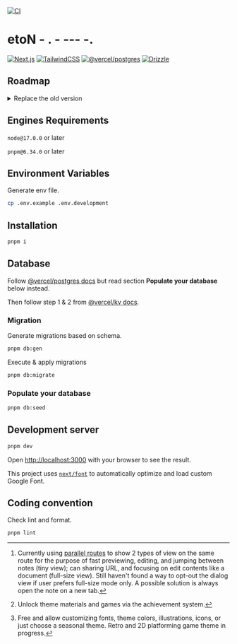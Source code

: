 [![CI](https://github.com/kaisergeX/note-next/actions/workflows/ci.yml/badge.svg)](https://github.com/kaisergeX/note-next/actions/workflows/ci.yml)

# etoN - . - --- -.

[![Next.js](https://img.shields.io/badge/Next.js-000?style=for-the-badge&logo=vercel)](https://nextjs.org/)
[![TailwindCSS](https://img.shields.io/badge/TailwindCSS-fff?style=for-the-badge&logo=tailwindcss)](https://tailwindcss.com/)
[![@vercel/postgres](https://img.shields.io/badge/@vercel/postgres-000?style=for-the-badge&logo=postgresql&logoColor=white)](https://vercel.com/storage/postgres)
[![Drizzle](https://img.shields.io/badge/drizzile-fff?style=for-the-badge&logo=drizzile&logoColor=4bb74a)](https://orm.drizzle.team/)

## Roadmap

<details>
<summary>Replace the old version</summary>

<sup>List in order of priority</sup>

- [ ] Note: Recover notes that scheduled for deletion.
- [ ] Note: Encrypt contents.
- [ ] Preferences: Account
  - [ ] Delete account.
  - [ ] Delete all notes.
- [ ] Preferences: Note
  - [ ] Autosave interval.
  - [x] Commands Menu type (fixed, or bubble & floating).
  - [x] Theme.
- [ ] Note: Drawable Mode,
- [ ] Note: Download/Export the content of selected or all notes to csv/xlsx/images.
- [ ] Note: Link to others.
- [ ] Landing page.
- [ ] Preferences: Note - Disable tiny view (dialog) and always view full-size notes.[^1]
- [ ] System: EXP, Level & Achievement system, sync with other apps.[^2]
- [ ] Preferences: Theme.[^3]
  - [ ] Theme editor & preview - Constantly update new themes.
- [ ] Integrate/Link with other apps in the ecosystems.
- [ ] Replace the old version.
</details>

## Engines Requirements

`node@17.0.0` or later

`pnpm@6.34.0` or later

## Environment Variables

Generate env file.

```bash
cp .env.example .env.development
```

## Installation

```bash
pnpm i
```

## Database

Follow [@vercel/postgres docs](https://vercel.com/docs/storage/vercel-postgres/quickstart) but read section **Populate your database** below instead.

Then follow step 1 & 2 from [@vercel/kv docs](https://vercel.com/docs/storage/vercel-kv/quickstart#quickstart).

### Migration

Generate migrations based on schema.

```bash
pnpm db:gen
```

Execute & apply migrations

```bash
pnpm db:migrate
```

### Populate your database

```bash
pnpm db:seed
```

## Development server

```bash
pnpm dev
```

Open [http://localhost:3000](http://localhost:3000) with your browser to see the result.

This project uses [`next/font`](https://nextjs.org/docs/basic-features/font-optimization) to automatically optimize and load custom Google Font.

## Coding convention

Check lint and format.

```bash
pnpm lint
```

[^1]: Currently using [parallel routes](https://nextjs.org/docs/app/building-your-application/routing/parallel-routes) to show 2 types of view on the same route for the purpose of fast previewing, editing, and jumping between notes (tiny view); can sharing URL, and focusing on edit contents like a document (full-size view). Still haven't found a way to opt-out the dialog view if user prefers full-size mode only. A possible solution is always open the note on a new tab.
[^2]: Unlock theme materials and games via the achievement system.
[^3]: Free and allow customizing fonts, theme colors, illustrations, icons, or just choose a seasonal theme. Retro and 2D platforming game theme in progress.

